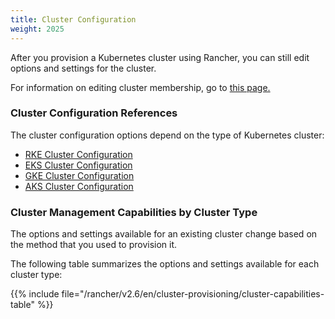 ```yaml
---
title: Cluster Configuration
weight: 2025
---
```


After you provision a Kubernetes cluster using Rancher, you can still edit options and settings for the cluster.

For information on editing cluster membership, go to [this page.]({{<baseurl>}}/rancher/v2.6/en/cluster-admin/cluster-access/cluster-members)

### Cluster Configuration References

The cluster configuration options depend on the type of Kubernetes cluster:

- [RKE Cluster Configuration](./rke-config-reference)
- [EKS Cluster Configuration](./eks-config-reference)
- [GKE Cluster Configuration](./gke-config-reference)
- [AKS Cluster Configuration](./aks-config-reference)

### Cluster Management Capabilities by Cluster Type

The options and settings available for an existing cluster change based on the method that you used to provision it.

The following table summarizes the options and settings available for each cluster type:

{{% include file="/rancher/v2.6/en/cluster-provisioning/cluster-capabilities-table" %}}

